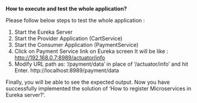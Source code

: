 **How to execute and test the whole application?**

Please follow below steps to test the whole application :

1) Start the Eureka Server
2) Start the Provider Application (CartService)
3) Start the Consumer Application (PaymentService)
4) Click on Payment Service link on Eureka screen
It will be like : http://192.168.0.7:8989/actuator/info
5) Modify URL path as: ‘/payment/data’ in place of ‘/actuator/info’ and hit Enter.
http://localhost:8989/payment/data

Finally, you will be able to see the expected output. Now you have successfully implemented the solution of ‘How to register Microservices in Eureka server?’.
